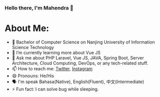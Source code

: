 ### Hello there, I'm Mahendra 👋

# About Me:
- 🏫 Bachelor of Computer Science on Nanjing University of Information Science Technology
- 🌱 I’m currently learning more about Vue JS 
- 💬 Ask me about PHP Laravel, Vue JS, JAVA, Spring Boot, Server Architecture, Cloud Computing, DevOps, or any tech-related stuff.
- 📫 How to reach me: [Twitter](https://twitter.com/mfimahendra), [Instagram](https://www.instagram.com/mfimahendra_)
- 😄 Pronouns: He/His
- 🗣 I'm speak Bahasa(Native), English(Fluent), 中文(Intermediate)
- ⚡ Fun fact: I can solve bug while sleeping.
